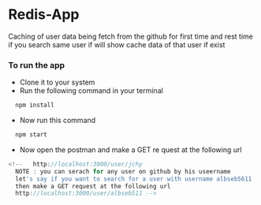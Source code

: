 # Redis-App
Caching of user data being fetch from the github for first time and rest time if you search same user if will show cache data of that user if exist
### To run the app
- Clone it to your system
- Run the following command in your terminal
```js
  npm install
```
- Now run this command
```js
  npm start
```
- Now open the postman and make a GET re  quest at the following url
```js
<!--   http://localhost:3000/user/jchy
  NOTE : you can serach for any user on github by his useername
  let's say if you want to search for a user with username albseb5611
  then make a GET request at the following url
  http://localhost:3000/user/albseb511 -->
```
